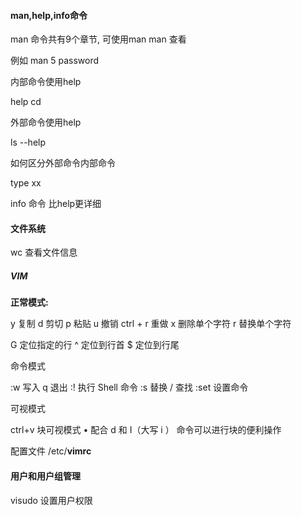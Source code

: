 #### man,help,info命令

man 命令共有9个章节, 可使用man man 查看 

例如 man 5 password

内部命令使用help

help cd

外部命令使用help

ls --help

如何区分外部命令内部命令

type xx

info 命令 比help更详细

#### 文件系统

wc 查看文件信息

##### VIM

**正常模式:**

y 复制  d 剪切   p 粘贴 u 撤销    ctrl + r 重做  x 删除单个字符   r 替换单个字符  

 G 定位指定的行   ^ 定位到行首  $ 定位到行尾

命令模式

:w 写入  q 退出   :! 执行   Shell 命令  :s 替换   / 查找   :set 设置命令

可视模式

ctrl+v 块可视模式
• 配合 d 和 I（大写 i ） 命令可以进行块的便利操作

配置文件 /etc/**vimrc**

#### 用户和用户组管理

visudo 设置用户权限
